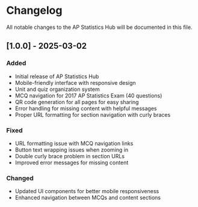 # Changelog

All notable changes to the AP Statistics Hub will be documented in this file.

## [1.0.0] - 2025-03-02

### Added
- Initial release of AP Statistics Hub
- Mobile-friendly interface with responsive design
- Unit and quiz organization system
- MCQ navigation for 2017 AP Statistics Exam (40 questions)
- QR code generation for all pages for easy sharing
- Error handling for missing content with helpful messages
- Proper URL formatting for section navigation with curly braces

### Fixed
- URL formatting issue with MCQ navigation links
- Button text wrapping issues when zooming in
- Double curly brace problem in section URLs
- Improved error messages for missing content

### Changed
- Updated UI components for better mobile responsiveness
- Enhanced navigation between MCQs and content sections 